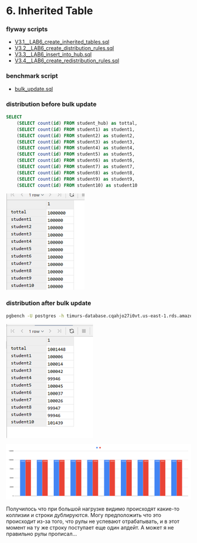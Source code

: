 # 6. Inherited Table

### flyway scripts
+ [V3.1__LAB6_create_inherited_tables.sql](../flyway-6.4.1/sql/V3.1__LAB6_create_inherited_tables.sql)
+ [V3.2__LAB6_create_distribution_rules.sql](../flyway-6.4.1/sql/V3.2__LAB6_create_distribution_rules.sql)
+ [V3.3__LAB6_insert_into_hub.sql](../flyway-6.4.1/sql/V3.3__LAB6_insert_into_hub.sql)
+ [V3.4__LAB6_create_redistribution_rules.sql](../flyway-6.4.1/sql/V3.4__LAB6_create_redistribution_rules.sql)

### benchmark script
+ [bulk_update.sql](bulk_update.sql)

### distribution before bulk update

```sql
SELECT
    (SELECT count(id) FROM student_hub) as tottal,
    (SELECT count(id) FROM student1) as student1,
    (SELECT count(id) FROM student2) as student2,
    (SELECT count(id) FROM student3) as student3,
    (SELECT count(id) FROM student4) as student4,
    (SELECT count(id) FROM student5) as student5,
    (SELECT count(id) FROM student6) as student6,
    (SELECT count(id) FROM student7) as student7,
    (SELECT count(id) FROM student8) as student8,
    (SELECT count(id) FROM student9) as student9,
    (SELECT count(id) FROM student10) as student10
```

![](images/before_bulk.png)

### distribution after bulk update

```bash
pgbench -U postgres -h timurs-database.cqahjo27i0vt.us-east-1.rds.amazonaws.com -p 5432 -T 300 -l -n -f bulk_update.sql -D id1=0 -D id2=999999
```

![](images/after_bulk2.png)

![](images/chart.png)


Получилось что при большой нагрузке видимо происходят какие-то коллизии и строки дублируются. 
Могу предположить что это происходит из-за того, что рулы не успевают отрабатывать, 
и в этот момент на ту же строку поступает еще один апдейт. А может я не правильно рулы прописал...   


